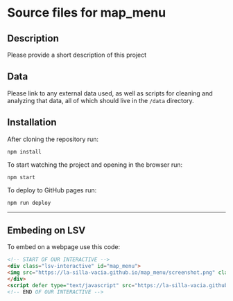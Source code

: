 Source files for map_menu
=====

## Description

Please provide a short description of this project

## Data
Please link to any external data used, as well as scripts for cleaning and analyzing that data, all of which should live in the `/data` directory.

## Installation
After cloning the repository run:
```
npm install
```

To start watching the project and opening in the browser run:
```
npm start
```

To deploy to GitHub pages run:
```
npm run deploy
```

---

## Embeding on LSV
To embed on a webpage use this code:
```html
<!-- START OF OUR INTERACTIVE -->
<div class="lsv-interactive" id="map_menu">
<img src="https://la-silla-vacia.github.io/map_menu/screenshot.png" class="screenshot" style="width:100%;">
</div>
<script defer type="text/javascript" src="https://la-silla-vacia.github.io/map_menu/script.js"></script>
<!-- END OF OUR INTERACTIVE -->
```